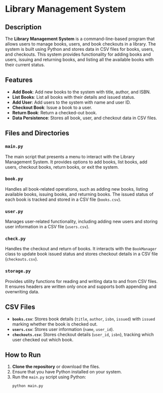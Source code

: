 # Library Management System

## Description
The **Library Management System** is a command-line-based program that allows users to manage books, users, and book checkouts in a library. The system is built using Python and stores data in CSV files for books, users, and checkouts. This system provides functionality for adding books and users, issuing and returning books, and listing all the available books with their current status.

## Features
- **Add Book**: Add new books to the system with title, author, and ISBN.
- **List Books**: List all books with their details and issued status.
- **Add User**: Add users to the system with name and user ID.
- **Checkout Book**: Issue a book to a user.
- **Return Book**: Return a checked-out book.
- **Data Persistence**: Stores all book, user, and checkout data in CSV files.

## Files and Directories

### `main.py`
The main script that presents a menu to interact with the Library Management System. It provides options to add books, list books, add users, checkout books, return books, or exit the system.

### `book.py`
Handles all book-related operations, such as adding new books, listing available books, issuing books, and returning books. The issued status of each book is tracked and stored in a CSV file (`books.csv`).

### `user.py`
Manages user-related functionality, including adding new users and storing user information in a CSV file (`users.csv`).

### `check.py`
Handles the checkout and return of books. It interacts with the `BookManager` class to update book issued status and stores checkout details in a CSV file (`checkouts.csv`).

### `storage.py`
Provides utility functions for reading and writing data to and from CSV files. It ensures headers are written only once and supports both appending and overwriting data.

## CSV Files
- **`books.csv`**: Stores book details (`title`, `author`, `isbn`, `issued`) with `issued` marking whether the book is checked out.
- **`users.csv`**: Stores user information (`name`, `user_id`).
- **`checkouts.csv`**: Stores checkout details (`user_id`, `isbn`), tracking which user checked out which book.

## How to Run

1. **Clone the repository** or download the files.
2. Ensure that you have Python installed on your system.
3. Run the `main.py` script using Python:
   ```bash
   python main.py